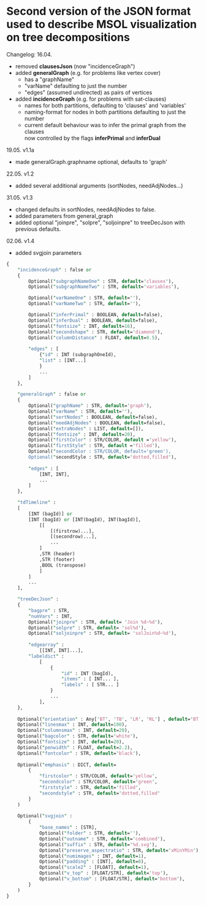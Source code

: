 # Second version of the JSON format used to describe MSOL visualization on tree decompositions

Changelog: 16.04.

- removed **clausesJson** (now "incidenceGraph")
- added **generalGraph** (e.g. for problems like vertex cover)
    - has a "graphName"
    - "varName" defaulting to just the number
    - "edges" (assumed undirected) as pairs of vertices
- added **incidenceGraph** (e.g. for problems with sat-clauses)
    - names for both partitions, defaulting to 'clauses' and 'variables'
    - naming-format for nodes in both partitions defaulting to just the number
    - current default behaviour was to infer the primal graph from the clauses\
        now controlled by the flags **inferPrimal** and **inferDual**

19.05. v1.1a

- made generalGraph.graphname optional, defaults to 'graph'

22.05. v1.2

- added several additional arguments (sortNodes, needAdjNodes...)

31.05. v1.3

- changed defaults in sortNodes, needAdjNodes to false.
- added parameters from general_graph
- added optional "joinpre", "solpre", "soljoinpre" to treeDecJson with previous defaults.

02.06. v1.4

- added svgjoin parameters

```perl
{
    "incidenceGraph" : false or
    {
        Optional("subgraphNameOne" : STR, default='clauses'),
        Optional("subgraphNameTwo" : STR, default='variables'),

        Optional("varNameOne" : STR, default=''),
        Optional("varNameTwo" : STR, default=''),

        Optional("inferPrimal" : BOOLEAN, default=false),
        Optional("inferDual" : BOOLEAN, default=false),
        Optional("fontsize" : INT, default=16),
        Optional("secondshape" : STR, default='diamond'),
        Optional("columnDistance" : FLOAT, default=0.5),
        
        "edges" : [
            {"id" : INT (subgraphOneId), 
            "list" : [INT...]
            }
            ...
        ]
    },

    "generalGraph" : false or
    {
        Optional("graphName" : STR, default='graph'),
        Optional("varName" : STR, default=''),
        Optional("sortNodes" : BOOLEAN, default=false),
        Optional("needAdjNodes" : BOOLEAN, default=false),
        Optional("extraNodes" : LIST, default=[]),
        Optional("fontsize" : INT, default=20),
        Optional("firstColor" : STR/COLOR, default ='yellow'),
        Optional("firstStyle" : STR, default ='filled'),
        Optional("secondColor : STR/COLOR, default='green'),
        Optional("secondStyle : STR, default='dotted,filled'),
        
        "edges" : [
            [INT, INT],
            ...
        ]
    },

    "tdTimeline" : 
    [
        [INT (bagId)] or 
        [INT (bagId) or [INT(bagId), INT(bagId)], 
            [[
                [(firstrow)...],
                [(secondrow)...],
                ...
            ]
            ,STR (header)
            ,STR (footer)
            ,BOOL (transpose)
            ]
        ]
        ...
    ],

    "treeDecJson" : 
    {
        "bagpre" : STR,
        "numVars" : INT,
        Optional("joinpre" : STR, default= 'Join %d~%d'),
        Optional("solpre" : STR, default= 'sol%d'),
        Optional("soljoinpre" : STR, default= 'solJoin%d~%d'),
        
        "edgearray" : 
            [[INT, INT]...],
        "labeldict" : 
            [
                {
                    "id" : INT (bagId),
                    "items" : [ INT... ],
                    "labels" : [ STR... ]
                }
                ...
            ],
    },
    
    Optional("orientation" : Any['BT', 'TB', 'LR', 'RL'] , default='BT'),
    Optional("linesmax" : INT, default=100),
    Optional("columnsmax" : INT, default=20),
    Optional("bagcolor" : STR, default='white'),
    Optional("fontsize" : INT, default=20),
    Optional("penwidth" : FLOAT, default=2.2),
    Optional("fontcolor" : STR, default='black'),
    
    Optional("emphasis" : DICT, default=
        {
            "firstcolor" : STR/COLOR, default='yellow',
            "secondcolor" : STR/COLOR, default='green',
            "firststyle" : STR, default='filled',
            "secondstyle" : STR, default='dotted,filled'
        }
    )
    
    Optional("svgjoin" :
        {
            "base_names" : [STR],
            Optional("folder" : STR, default=''),
            Optional("outname" : STR, default='combined'),
            Optional("suffix" : STR, default='%d.svg'),
            Optional("preserve_aspectratio" : STR, default='xMinYMin'),
            Optional("numimages" : INT, default=1),
            Optional("padding" : [INT], default=0),
            Optional("scale2" : [FLOAT], default=1),
            Optional("v_top" : [FLOAT/STR], default='top'),
            Optional("v_bottom" : [FLOAT/STR], default='bottom'),
        }
    )
}
